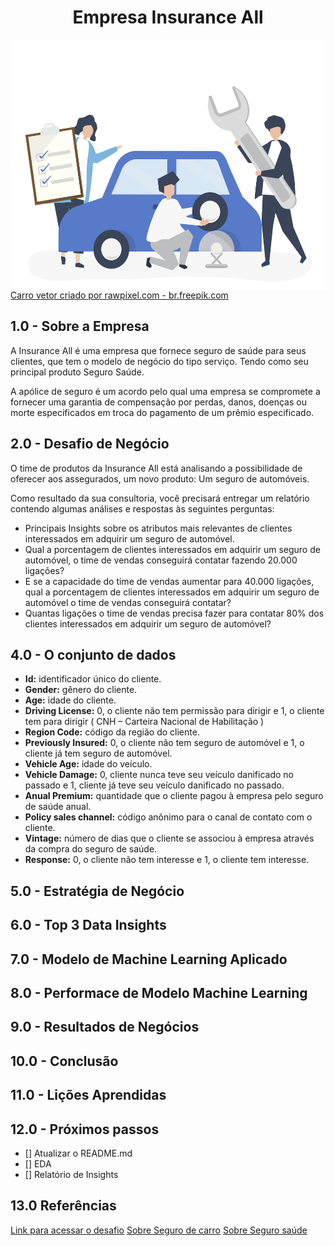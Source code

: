 <h1 align="center"> Empresa Insurance All </h1> 

<img align="center" height="400" width="700"  src="https://github.com/brunalimap/health_insurance_cross_sell/blob/master/img/43025.jpg">
<a href='https://br.freepik.com/vetores/carro'>Carro vetor criado por rawpixel.com - br.freepik.com</a>

## 1.0 - Sobre a Empresa

A Insurance All é uma empresa que fornece seguro de saúde para seus clientes, que tem o modelo de negócio do tipo serviço. Tendo como seu principal produto Seguro Saúde. 

A apólice de seguro é um acordo pelo qual uma empresa se compromete a fornecer uma garantia de compensação por perdas, danos, doenças ou morte especificados em troca do pagamento de um prêmio especificado.


## 2.0 - Desafio de Negócio

O time de produtos da Insurance All está analisando a possibilidade de oferecer aos assegurados, um novo produto: Um seguro de automóveis.

Como resultado da sua consultoria, você precisará entregar um relatório contendo algumas análises e respostas às seguintes perguntas:

- Principais Insights sobre os atributos mais relevantes de clientes interessados em adquirir um seguro de automóvel.
- Qual a porcentagem de clientes interessados em adquirir um seguro de automóvel, o time de vendas conseguirá contatar fazendo 20.000 ligações?
- E se a capacidade do time de vendas aumentar para 40.000 ligações, qual a porcentagem de clientes interessados em adquirir um seguro de automóvel o time de vendas conseguirá contatar?
- Quantas ligações o time de vendas precisa fazer para contatar 80% dos clientes interessados em adquirir um seguro de automóvel?

## 4.0 - O conjunto de dados 

- <b>Id:</b> identificador único do cliente.
- <b>Gender:</b> gênero do cliente.
- <b>Age:</b> idade do cliente.
- <b>Driving License:</b> 0, o cliente não tem permissão para dirigir e 1, o cliente tem para dirigir ( CNH – Carteira Nacional de Habilitação )
- <b>Region Code:</b> código da região do cliente.
- <b>Previously Insured:</b> 0, o cliente não tem seguro de automóvel e 1, o cliente já tem seguro de automóvel.
- <b>Vehicle Age:</b> idade do veículo.
- <b>Vehicle Damage:</b> 0, cliente nunca teve seu veículo danificado no passado e 1, cliente já teve seu veículo danificado no passado.
- <b>Anual Premium:</b> quantidade que o cliente pagou à empresa pelo seguro de saúde anual.
- <b>Policy sales channel:</b> código anônimo para o canal de contato com o cliente.
- <b>Vintage:</b> número de dias que o cliente se associou à empresa através da compra do seguro de saúde.
- <b>Response:</b> 0, o cliente não tem interesse e 1, o cliente tem interesse.


## 5.0 - Estratégia de Negócio
## 6.0 - Top 3 Data Insights
## 7.0 - Modelo de Machine Learning Aplicado
## 8.0 - Performace de Modelo Machine Learning 
## 9.0 - Resultados de Negócios 
## 10.0 - Conclusão
## 11.0 - Lições Aprendidas

## 12.0 - Próximos passos

- [] Atualizar o README.md
- [] EDA
- [] Relatório de Insights

## 13.0 Referências

[Link para acessar o desafio](https://sejaumdatascientist.com/como-usar-data-science-para-fazer-a-empresa-vender-mais/)
[Sobre Seguro de carro](https://www.minutoseguros.com.br/blog/como-funciona-seguro-de-carro/)
[Sobre Seguro saúde](https://www.minutoseguros.com.br/blog/seguro-saude-plano-saude-diferencas/)


